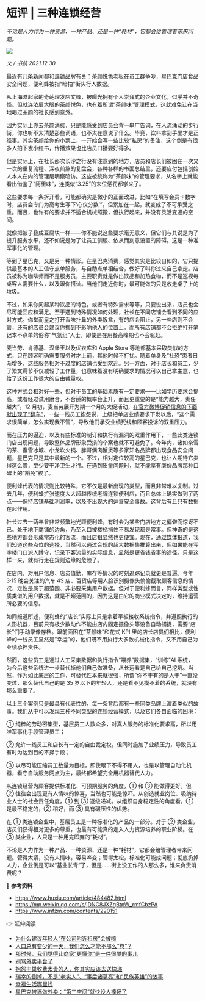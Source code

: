 # 短评 | 三种连锁经营

*不论是人力作为一种资源、一种产品、还是一种“耗材”，它都会给管理者带来问题。*

![](https://lishuhang.me/img/2021/12/1230-00.jpg)

*文 / 书航 2021.12.30*

最近有几条新闻都和连锁品牌有关：茶颜悦色老板在员工群争吵，星巴克门店食品安全问题，便利蜂被指“暗拍”街头行人数据。

从上海滩起家的奇葩理发店文峰，被曝光拥有个人崇拜式的企业文化，似乎并不奇怪。但就连浓眉大眼的茶颜悦色，[也有着所谓“茶颜味”管理模式](https://www.huxiu.com/article/484482.html)，这就难免让在当地喝过茶颜的社长感到意外。

因为实际上你去茶颜消费，只是能感受到店员会背一串广告词，在人流涌动的步行街，你也听不太清楚那些词语，也不太在意说了什么。毕竟，饮料拿到手里才是正经事。其实茶颜给你的小票上，一开始会写一些比较“私房”的备注，这个倒是有很多人拍下发小红书，传播效果也比店员口播要好得多。

但是实际上，在社长那次长沙之行没有注意到的地方，店员和店长们被困在一次又一次的重复流程、深夜煎熬的复盘会，各种各样的书面总结里，还要应付包括创始人本人在内的管理层明察暗访。这些被统称为“茶颜味”的管理要求，从名字上就能看出借鉴了“阿里味”，连类似“3.25”的末位惩罚都学来了。

这些要求每一条拆开看，可能都确实是微小的正面改进，比如“在填写会员卡数字时，店员会专门为高考生写下‘心仪分数’”。但累加在一起，就变成了不可承受之重。而且，也许有的要求并不适合机械照搬，但执行起来，并没有灵活变通的空间。

就像把被子叠成豆腐块一样——你不能说这些要求毫无意义，但它们与其说是为了提升服务水平，还不如说是为了让员工驯服、依从而刻意设置的障碍。这是一种准军事化的管理。

等到了星巴克，又是另一种情形。在星巴克消费，感觉其实是比较自如的，它只提供最基本的人工值守点单服务，与自助点单相结合，做好了叫你过来自己拿走。店员被称为咖啡师而不是服务员，主要职责就是做出饮品和加热食物，而不是巡视每桌客人需要什么，以及跟你搭讪。当他们走近你时，最可能做的只是收走桌子上的垃圾。

不过，如果你问起某种饮品的特色，或者有特殊需求等等，只要说出来，店员也会尽可能回应和满足。至于遇到特殊情况如何处理，社长在不同店铺会看到不同的应对方式。你堂而皇之打开香味扑鼻的外卖饭盒，有的店会阻止，另一些店则不会管，还有的店员会建议你挪到不影响他人的位置上。而所有店铺都不会拒绝打开笔记本不点单的俗称“气氛组”人士，即使是在用餐高峰期也不会驱赶。

麦当劳、肯德基、汉堡王以及优衣库和 Apple Store 等地都基本采取类似的方式，只在顾客明确需要服务时才上前，其他时候不打扰。随着单身及“社恐”患者日渐增多，这些服务相对不过度的店铺也受到欢迎。另一方面，对于店长和员工，少了繁文缛节不仅减轻了工作量，也意味着没有明确要求的情况可以自己拿主意，也给了这份工作很大的自由裁量权。

这种方式会相对好一些，但对于员工的基础素质有一定要求——比如学历要求会提高，或者经过试用磨合，不合适的概率会上升，而且更重要的是“能力越大，责任越大”。12 月初，麦当劳展开为期一个月的大促活动，[在官方微博促销信息的下面就出现了“翻车”](https://mp.weixin.qq.com/s/jDNC8JXZgBtpW_rmfCbzPA)，一些一线员工抱怨说，上级把单店业绩要求下发以后，“这个需求很简单，怎么实现我不管”，导致他们承受业绩死线和顾客投诉的双重压力。

而在压力的逼迫，以及有些标准的制订和执行有漏洞的双重作用下，一些此类连锁门店出现问题，导致整体品牌形象受损的个案也就不可避免了。今年内，诸如奈雪的茶、蜜雪冰城、小龙坎火锅、胖哥俩肉蟹煲等多家知名品牌都出现食品安全问题，星巴克只是其中最新的一个。不过，相对定位较高的星巴克，也让人期待它卖得这么贵，至少要干净卫生才行。在遇到质量问题时，就不能享有廉价品牌那种口碑上的“豁免”权了。

便利蜂代表的情况则比较特殊，它不仅是最新出现的类型，而且非常难以复制。过去几年，便利蜂扩张速度大大超越传统老牌连锁便利店，而且总体上确实做到了两点——保持店铺基础利润率，以及不出现大的运营安全事故。这背后有且只有数据在起作用。

社长过去一两年曾非常频繁地光顾便利蜂，有时会为某些门店地方之偏僻而惊讶不已。处于地下商铺的边角，乃至入口被楼梯挡住不易发现都是常事。但神奇的是这些地方都会形成常态化的客流，而且店租显然也更便宜。现在，[通过媒体报道](https://www.infzm.com/contents/220151)，我们知道这些点位的选择，当然可以通过合规的超大数据集推算出来，但如果能在写字楼门口派人蹲守，记录下客流量的实际信息，显然是更省钱省事的途径。只是这样一来，就有行走在规则边缘的危险了。

在店内，对用户信息、店员值勤、库存等情况的时刻追踪记录就更是普遍。今年 3·15 晚会关注的汽车 4S 店、百货店等用人脸识别摄像头偷偷截取顾客信息的情况，定性是属于超范围、非必要采集用户数据。但对于便利蜂而言，同样类型或性质类似的用户数据，就是不超范围的，因为这是由它的商业模式决定的，维持运营所必要的信息。

如同报道所述，便利蜂的“店长”实际上只是拿着平板接收系统指令，并遵照执行的人形机器，目前只有极少数动作不能由店内固定摄像头等设备自动捕捉，需要“店长”们手动录像存档。跟前面困在“茶颜味”和花式 KPI 里的店长店员们相比，便利蜂的一线员工显然是“幸运”的，他们既不用执行大多数机械化指令，又不用自己为业绩承担责任。

然而，这些员工是通过人工采集数据和执行指令“喂养”数据集，“训练”AI 系统，为今后这些系统进一步替代掉他们自己做准备，从长远看是自己给自己挖坑。当然，作为如此底层的工作，可替代性本来就很强，所谓“你不干有的是人干”一直没变过，那么替代自己的是 35 岁以下的年轻人，还是看不见摸不着的系统，就没有那么重要了。

以上三个案例只是最具有代表性的，每一条背后都有一些同类品牌上演着类似的故事。我们从中可以发现三种不同类型的连锁经营模式，以及它们各自面临的困境：

① 纯粹的劳动密集型，基层员工人数众多，对真人服务的标准化要求高，所以用准军事化手段管理员工；

② 允许一线员工和店长有一定的自由裁定权，但同时施加了业绩压力，导致员工有时为达到目的不择手段；

③ 以尽可能压缩员工数量为目标，即使眼下不得不用人，也是以管理自动化机器，看守自助服务网点为主，最终都希望完全用机器替代人力。

从连锁经营为顾客提供标准化、可预期服务的角度，① 和 ③ 能做得更好，但 ② 往往会出现更有人情味的惊喜，当然也可能是惊吓。从创造就业岗位、吸纳待业人士的社会责任角度，① 到 ③ 逐级递减。从组织自身稳定性的角度看，① 是最不稳定的，② 稍好，而 ③ 具有碾压性的优势。

在 ① 类连锁企业中，基层员工是一种标准化的产品的一部分。对于 ② 类企业，店员们获得相对更多的尊重，也最有可能真的走入人力资源培养的职业阶梯。在 ③ 类企业，人只是一种用完即弃的“耗材”。

不论是人力作为一种产品、一种资源、还是一种“耗材”，它都会给管理者带来问题。管得太紧，没有人情味，容易哗变；管得太松，标准化可能成问题；彻底扔掉人力，企业倒是可以“基业长青”了，但是……街上没工作的人那么多，谁来负责消费呢？

**📕 参考资料**

- https://www.huxiu.com/article/484482.html
- https://mp.weixin.qq.com/s/jDNC8JXZgBtpW_rmfCbzPA
- https://www.infzm.com/contents/220151

👉 延伸阅读

- [为什么建议年轻人“在公司附近租房”会被喷](https://mp.weixin.qq.com/s/s0LKzHMAffjZe4R5nxHTpA)
- [人口总有变少的一天，我们怎么才能不那么“卷”？](https://mp.weixin.qq.com/s/pUC037x2X8-3v3uXXJoStA)
- [那时候，我们觉得让商家“更懂你”是一件很酷的事儿](https://mp.weixin.qq.com/s/zx5W6Q3rjHl-wj8BJo134A)
- [别骂外卖平台了](https://mp.weixin.qq.com/s/hDDDQ51WK8KgXTyJ3nWmMw)
- [抱怨丰巢收费太贵的人，你其实应该去送快递](https://mp.weixin.qq.com/s/2M9exAjdHZaz8MQWQ9Zn7A)
- [瑞幸的倒掉，不是“老实人”、“事后诸葛亮”和“民族英雄”的故事](https://mp.weixin.qq.com/s/29ZuiyNJ9jNxvmoe5MaKOQ)
- [幸福生活哪里找](https://mp.weixin.qq.com/s/ahhODxrY60VSyqEdJVq6cw)
- [星巴克被逼做外卖：“第三空间”就快没人捧场了](https://mp.weixin.qq.com/s/omJNxa5eu52L_qz2-HLaxA)